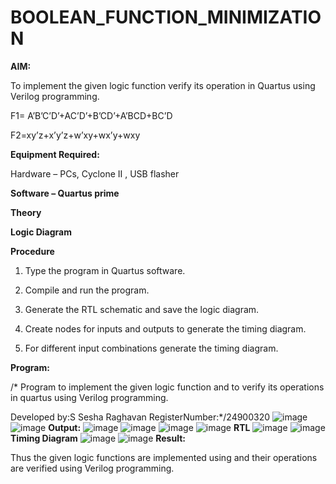 # BOOLEAN_FUNCTION_MINIMIZATION

**AIM:**

To implement the given logic function verify its operation in Quartus using Verilog programming.

F1= A’B’C’D’+AC’D’+B’CD’+A’BCD+BC’D 

F2=xy’z+x’y’z+w’xy+wx’y+wxy

**Equipment Required:**

Hardware – PCs, Cyclone II , USB flasher

**Software – Quartus prime**

**Theory**

**Logic Diagram**

**Procedure**

1.	Type the program in Quartus software.

2.	Compile and run the program.

3.	Generate the RTL schematic and save the logic diagram.

4.	Create nodes for inputs and outputs to generate the timing diagram.

5.	For different input combinations generate the timing diagram.


**Program:**

/* Program to implement the given logic function and to verify its operations in quartus using Verilog programming. 

Developed by:S Sesha Raghavan RegisterNumber:*/24900320
![image](https://github.com/user-attachments/assets/d16bca10-fa6e-4999-b7ed-49145f427f35)
![image](https://github.com/user-attachments/assets/135e434c-9293-4b82-ae5c-4ef4ee49ae1b)
**Output:**
![image](https://github.com/user-attachments/assets/a6615a58-3849-409a-8f8f-0ffe50141a62)
![image](https://github.com/user-attachments/assets/0a8328d0-5f20-43cf-90ad-c1344450d5e1)
![image](https://github.com/user-attachments/assets/eee53a57-8977-4b6f-ac60-d53e569c3f5e)
![image](https://github.com/user-attachments/assets/1406b007-1da6-4b0d-bbfc-8acf1aa0198a)
**RTL**
![image](https://github.com/user-attachments/assets/0a21f31f-46fb-4b57-ac37-03df3296d2b1)
![image](https://github.com/user-attachments/assets/fe31e519-1333-4fbb-81e0-925d08aeacaa)
**Timing Diagram**
![image](https://github.com/user-attachments/assets/1f2ce3d0-54a3-4b96-bd4f-122ffdcdb551)
![image](https://github.com/user-attachments/assets/18269f85-12f1-4b23-ad08-7ef2ba30f159)
**Result:**

Thus the given logic functions are implemented using and their operations are verified using Verilog programming.

